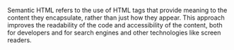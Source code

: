 Semantic HTML refers to the use of HTML tags that provide meaning to the content they encapsulate, rather than just how they appear. This approach improves the readability of the code and accessibility of the content, both for developers and for search engines and other technologies like screen readers.
